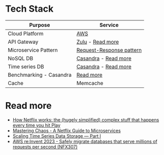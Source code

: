 
# Tech Stack

| Purpose                         | Service                                                                                                                                                                                                                                                   |
|---------------------------------|-----------------------------------------------------------------------------------------------------------------------------------------------------------------------------------------------------------------------------------------------------------|
| Cloud Platform                  | [AWS](https://github.com/Anshul619/AWS-Services/tree/main/Readme.md)                                                                                                                                                                                      |
| API Gateway                     | [Zulu](https://github.com/Anshul619/HLD-System-Designs/blob/main/3_MicroServices/1_APIGateway/ZuluAPIGateway.md) - [Read more](https://netflixtechblog.com/open-sourcing-zuul-2-82ea476cb2b3)                                                             |
| Microservice Pattern            | [Request-Response pattern](https://github.com/Anshul619/HLD-System-Designs/tree/main/3_MicroServices/Readme.md)                                                                                                                                           |
| NoSQL DB                        | [Casandra](https://github.com/Anshul619/HLD-System-Designs/tree/main/1_Databases/11_WideColumn-Databases/ApacheCasandra.md) - [Read more](https://netflixtechblog.com/exploring-data-netflix-9d87e20072e3)                                                |
| Time series DB                  | [Casandra](https://github.com/Anshul619/HLD-System-Designs/tree/main/1_Databases/11_WideColumn-Databases/ApacheCasandra.md) - [Read more](https://netflixtechblog.com/scaling-time-series-data-storage-part-i-ec2b6d44ba39)                               |
| Benchmarking - Casandra         | [Read more](https://github.com/Anshul619/HLD-System-Designs/tree/main/6_Estimations&Benchmarking/Benchmarking/CasandraBenchmarking.md)                                                                                                                    |
| Cache                           | Memcache                                                                                                                                                                                                                                                  |

# Read more
- [How Netflix works: the (hugely simplified) complex stuff that happens every time you hit Play](https://medium.com/refraction-tech-everything/how-netflix-works-the-hugely-simplified-complex-stuff-that-happens-every-time-you-hit-play-3a40c9be254b)
- [Mastering Chaos - A Netflix Guide to Microservices](https://www.youtube.com/watch?v=CZ3wIuvmHeM)
- [Scaling Time Series Data Storage — Part I](https://netflixtechblog.com/scaling-time-series-data-storage-part-i-ec2b6d44ba39)
- [AWS re:Invent 2023 - Safely migrate databases that serve millions of requests per second (NFX307)](https://www.youtube.com/watch?v=3bjnm1SXLlo)